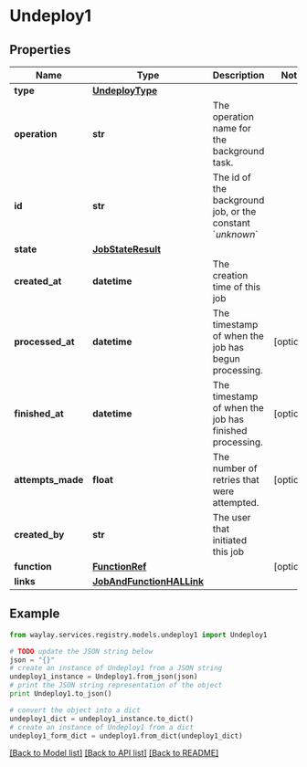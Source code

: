 # Undeploy1


## Properties

Name | Type | Description | Notes
------------ | ------------- | ------------- | -------------
**type** | [**UndeployType**](UndeployType.md) |  | 
**operation** | **str** | The operation name for the background task. | 
**id** | **str** | The id of the background job, or the constant &#x60;_unknown_&#x60; | 
**state** | [**JobStateResult**](JobStateResult.md) |  | 
**created_at** | **datetime** | The creation time of this job | 
**processed_at** | **datetime** | The timestamp of when the job has begun processing. | [optional] 
**finished_at** | **datetime** | The timestamp of when the job has finished processing. | [optional] 
**attempts_made** | **float** | The number of retries that were attempted. | [optional] 
**created_by** | **str** | The user that initiated this job | 
**function** | [**FunctionRef**](FunctionRef.md) |  | [optional] 
**links** | [**JobAndFunctionHALLink**](JobAndFunctionHALLink.md) |  | 

## Example

```python
from waylay.services.registry.models.undeploy1 import Undeploy1

# TODO update the JSON string below
json = "{}"
# create an instance of Undeploy1 from a JSON string
undeploy1_instance = Undeploy1.from_json(json)
# print the JSON string representation of the object
print Undeploy1.to_json()

# convert the object into a dict
undeploy1_dict = undeploy1_instance.to_dict()
# create an instance of Undeploy1 from a dict
undeploy1_form_dict = undeploy1.from_dict(undeploy1_dict)
```
[[Back to Model list]](../README.md#documentation-for-models) [[Back to API list]](../README.md#documentation-for-api-endpoints) [[Back to README]](../README.md)



